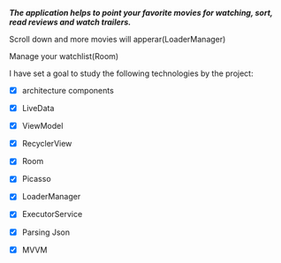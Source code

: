 ***The application helps to point your favorite movies for watching, sort, read reviews and watch trailers.***

Scroll down and more movies will apperar(LoaderManager)

Manage your watchlist(Room)

I have set a goal to study the following technologies by the project:

- [x] architecture components

- [x] LiveData

- [x] ViewModel

- [x] RecyclerView

- [x] Room

- [x] Picasso

- [x] LoaderManager

- [x] ExecutorService

- [x] Parsing Json

- [x] MVVM
